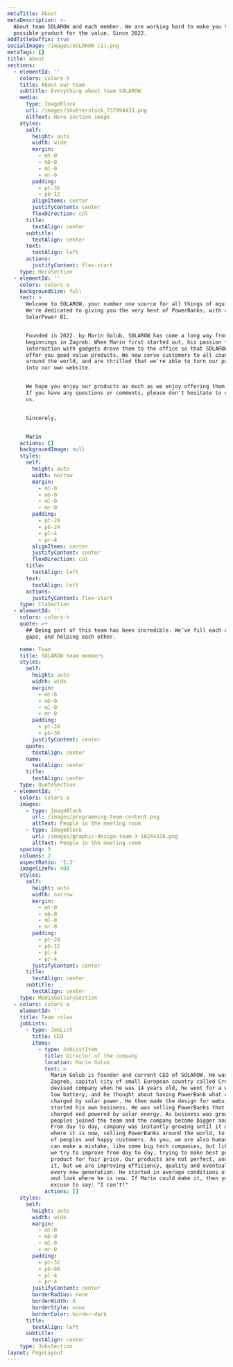 ```yaml
---
metaTitle: About
metaDescription: >-
  About team SOLAROW and each member. We are working hard to make you the best
  possible product for the value. Since 2022.
addTitleSuffix: true
socialImage: /images/SOLAROW (1).png
metaTags: []
title: About
sections:
  - elementId: ''
    colors: colors-h
    title: About our team
    subtitle: Everything about team SOLAROW.
    media:
      type: ImageBlock
      url: /images/shutterstock_737994433.png
      altText: Hero section image
    styles:
      self:
        height: auto
        width: wide
        margin:
          - mt-0
          - mb-0
          - ml-0
          - mr-0
        padding:
          - pt-36
          - pb-12
        alignItems: center
        justifyContent: center
        flexDirection: col
      title:
        textAlign: center
      subtitle:
        textAlign: center
      text:
        textAlign: left
      actions:
        justifyContent: flex-start
    type: HeroSection
  - elementId: ''
    colors: colors-a
    backgroundSize: full
    text: >
      Welcome to SOLAROW, your number one source for all things of equipment.
      We're dedicated to giving you the very best of PowerBanks, with a focus on
      SolarPower B1.


      Founded in 2022. by Marin Golub, SOLAROW has come a long way from its
      beginnings in Zagreb. When Marin first started out, his passion for easier
      interaction with gadgets drove them to the office so that SOLAROW can
      offer you good value products. We now serve customers to all countries
      around the world, and are thrilled that we're able to turn our passion
      into our own website.


      We hope you enjoy our products as much as we enjoy offering them to you.
      If you have any questions or comments, please don't hesitate to contact
      us.


      Sincerely,


      Marin
    actions: []
    backgroundImage: null
    styles:
      self:
        height: auto
        width: narrow
        margin:
          - mt-0
          - mb-0
          - ml-0
          - mr-0
        padding:
          - pt-24
          - pb-24
          - pl-4
          - pr-4
        alignItems: center
        justifyContent: center
        flexDirection: col
      title:
        textAlign: left
      text:
        textAlign: left
      actions:
        justifyContent: flex-start
    type: CtaSection
  - elementId: ''
    colors: colors-h
    quote: >+
      ## Being part of this team has been incredible. We’ve fill each other’s
      gaps, and helping each other.

    name: Team
    title: SOLAROW team members
    styles:
      self:
        height: auto
        width: wide
        margin:
          - mt-0
          - mb-0
          - ml-0
          - mr-0
        padding:
          - pt-24
          - pb-36
        justifyContent: center
      quote:
        textAlign: center
      name:
        textAlign: center
      title:
        textAlign: center
    type: QuoteSection
  - elementId: ''
    colors: colors-a
    images:
      - type: ImageBlock
        url: /images/programming-team-content.png
        altText: People in the meeting room
      - type: ImageBlock
        url: /images/graphic-design-team-3-1024x536.png
        altText: People in the meeting room
    spacing: 3
    columns: 2
    aspectRatio: '1:1'
    imageSizePx: 400
    styles:
      self:
        height: auto
        width: narrow
        margin:
          - mt-0
          - mb-0
          - ml-0
          - mr-0
        padding:
          - pt-24
          - pb-12
          - pl-4
          - pr-4
        justifyContent: center
      title:
        textAlign: center
      subtitle:
        textAlign: center
    type: MediaGallerySection
  - colors: colors-a
    elementId: ''
    title: Team roles
    jobLists:
      - type: JobList
        title: CEO
        items:
          - type: JobListItem
            title: Director of the company
            location: Marin Golub
            text: >
              Marin Golub is founder and current CEO of SOLAROW. He was born in
              Zagreb, capital city of small European country called Croatia. He
              devised company when he was 14 years old, he went for a walk with
              low battery, and he thought about having PowerBank what can be
              charged by solar power. He then made the design for website and
              started his own business. He was selling PowerBanks that can be
              charged and powered by solar energy. As business was growing, more
              peoples joined the team and the company become bigger and bigger.
              From day to day, company was instantly growing until it got to
              where it is now, selling PowerBanks around the world, to millions
              of peoples and happy customers. As you, we are also humans, and we
              can make a mistake, like some big tech companies, but like them,
              we try to improve from day to day, trying to make best possible
              product for fair price. Our products are not perfect, and we know
              it, but we are improving efficiency, quality and eventual bugs in
              every new generation. He started in average conditions of work,
              and look where he is now. If Marin could make it, then you have no
              excuse to say: "I can't!"
            actions: []
    styles:
      self:
        height: auto
        width: wide
        margin:
          - mt-0
          - mb-0
          - ml-0
          - mr-0
        padding:
          - pt-32
          - pb-60
          - pl-4
          - pr-4
        justifyContent: center
        borderRadius: none
        borderWidth: 0
        borderStyle: none
        borderColor: border-dark
      title:
        textAlign: left
      subtitle:
        textAlign: center
    type: JobsSection
layout: PageLayout
---
```

